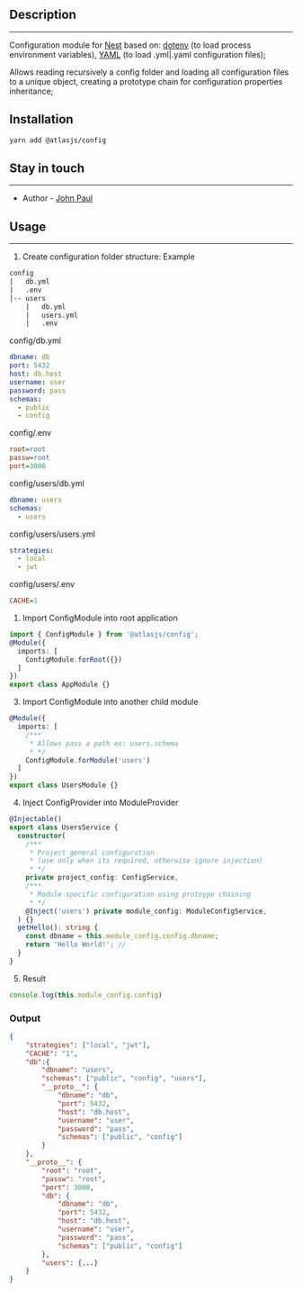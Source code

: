 ## Description
---
Configuration module for [Nest](https://github.com/nestjs/nest) based on: [dotenv](https://github.com/motdotla/dotenv) (to load process environment variables), [YAML](https://github.com/nodeca/js-yaml) (to load .yml|.yaml configuration files);

Allows reading recursively a config folder and loading all configuration files to a unique object, creating a prototype chain for configuration properties inheritance;
## Installation
```bash
yarn add @atlasjs/config
```
## Stay in touch
---
- Author - [John Paul](john891226@gmail.com)

## Usage
---
1. Create configuration folder structure: Example
```txt
config
|   db.yml
|   .env
|-- users
    |   db.yml
    |   users.yml
    |   .env
```

config/db.yml

```yml
dbname: db
port: 5432
host: db.host
username: user
password: pass
schemas:
  - public
  - config
```

config/.env

```ini
root=root
passw=root
port=3000
```

config/users/db.yml

```yml
dbname: users
schemas:
  - users
```
config/users/users.yml

```yml
strategies:
  - local
  - jwt
```
config/users/.env

```ini
CACHE=1
```
1. Import ConfigModule into root application
```ts
import { ConfigModule } from '@atlasjs/config';
@Module({
  imports: [
    ConfigModule.forRoot({})
  ]
})
export class AppModule {}
```
3. Import ConfigModule into another child module
```ts
@Module({
  imports: [
    /***
     * Allows pass a path ex: users.schema
     * */
    ConfigModule.forModule('users')
  ]
})
export class UsersModule {}
```
4. Inject ConfigProvider into ModuleProvider
```ts
@Injectable()
export class UsersService {
  constructor(
    /***
     * Project general configuration 
     * (use only when its required, otherwise ignore injection)
     * */
    private project_config: ConfigService,
    /***
     * Module specific configuration using protoype chaining
     * */
    @Inject('users') private module_config: ModuleConfigService,
  ) {}
  getHello(): string {
    const dbname = this.module_config.config.dbname;
    return 'Hello World!'; //
  }
}

```
5. Result
```ts
console.log(this.module_config.config)
```
### Output
```json
{
    "strategies": ["local", "jwt"],
    "CACHE": "1",
    "db":{
        "dbname": "users",
        "schemas": ["public", "config", "users"],
        "__proto__": {
            "dbname": "db",
            "port": 5432,
            "host": "db.host",
            "username": "user",
            "password": "pass",
            "schemas": ["public", "config"]
        }
    },
    "__proto__": {
        "root": "root",
        "passw": "root",
        "port": 3000,
        "db": {
            "dbname": "db",
            "port": 5432,
            "host": "db.host",
            "username": "user",
            "password": "pass",
            "schemas": ["public", "config"]
        },
        "users": {...}
    }
}
```





